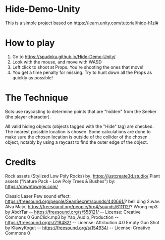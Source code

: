 # Hide-Demo-Unity
This is a simple project based on https://learn.unity.com/tutorial/hide-h1zl#

# How to play
1. Go to https://spudoku.github.io/Hide-Demo-Unity/
2. Look with the mouse, and move with WASD
3. Left click to shoot at Props. You're shooting the ones that move!
4. You get a time penalty for missing. Try to hunt down all the Props
    as quickly as possible!

# The Technique
Bots use raycasting to determine points that are "hidden" from the Seeker (the player character).

All valid hiding objects (objects tagged with the "Hide" tag) are checked. The nearest possible
location is chosen. Some calculations are done to make sure the chosen location is outside of the
collider of the chosen object, notably by using a raycast to find the outer edge of the object.


# Credits
Rock assets (Stylized Low Poly Rocks) by: https://justcreate3d.studio/
Plant assets ("Nature Pack - Low Poly Trees & Bushes") by: https://downtowngs.com/

Classic Laser Pew sound effect: https://freesound.org/people/SeanSecret/sounds/440661/?
bell ding 2.wav: Alva Majo, https://freesound.org/people/5ro4/sounds/611112/?
Wrong.mp3 by AbdrTar -- https://freesound.org/s/558121/ -- License: Creative Commons 0
GunClick.mp3 by Yap_Audio_Production -- https://freesound.org/s/218482/ -- License: Attribution 4.0
Empty Gun Shot by KlawyKogut -- https://freesound.org/s/154934/ -- License: Creative Commons 0